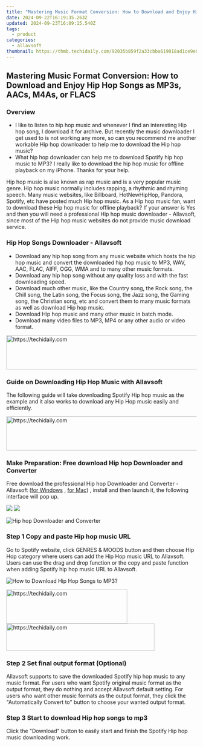 ```yaml
---
title: "Mastering Music Format Conversion: How to Download and Enjoy Hip Hop Songs as MP3s, AACs, M4As, or FLACS"
date: 2024-09-22T16:19:35.263Z
updated: 2024-09-23T16:09:15.540Z
tags:
  - product
categories:
  - allavsoft
thumbnail: https://thmb.techidaily.com/92035b859f2a33cbba619018ad1ce9e04183738fea2a2a1a7fe9a2df3a6ca28a.jpg
---
```


## Mastering Music Format Conversion: How to Download and Enjoy Hip Hop Songs as MP3s, AACs, M4As, or FLACS

### Overview

* I like to listen to hip hop music and whenever I find an interesting Hip hop song, I download it for archive. But recently the music downloader I get used to is not working any more, so can you recommend me another workable Hip hop downloader to help me to download the Hip hop music?
* What hip hop downloader can help me to download Spotify hip hop music to MP3? I really like to download the hip hop music for offline playback on my iPhone. Thanks for your help.

Hip hop music is also known as rap music and is a very popular music genre. Hip hop music normally includes rapping, a rhythmic and rhyming speech. Many music websites, like Billboard, HotNewHipHop, Pandora, Spotify, etc have posted much Hip hop music. As a Hip hop music fan, want to download these Hip hop music for offline playback? If your answer is Yes and then you will need a professional Hip hop music downloader - Allavsoft, since most of the Hip hop music websites do not provide music download service.

### Hip Hop Songs Downloader - Allavsoft

* Download any hip hop song from any music website which hosts the hip hop music and convert the downloaded hip hop music to MP3, WAV, AAC, FLAC, AIFF, OGG, WMA and to many other music formats.
* Download any hip hop song without any quality loss and with the fast downloading speed.
* Download much other music, like the Country song, the Rock song, the Chill song, the Latin song, the Focus song, the Jazz song, the Gaming song, the Christian song, etc and convert them to many music formats as well as download Hip hop music.
* Download Hip hop music and many other music in batch mode.
* Download many video files to MP3, MP4 or any other audio or video format.

<!-- affiliate ads begin -->
<a href="https://bluetties.sjv.io/c/5597632/2141687/17094" target="_top" id="2141687">
  <img src="//a.impactradius-go.com/display-ad/17094-2141687" border="0" alt="https://techidaily.com" width="728" height="90"/>
</a>
<img height="0" width="0" src="https://bluetties.sjv.io/i/5597632/2141687/17094" style="position:absolute;visibility:hidden;" border="0" />
<!-- affiliate ads end -->

### Guide on Downloading Hip Hop Music with Allavsoft

The following guide will take downloading Spotify Hip hop music as the example and it also works to download any Hip Hop music easily and efficiently.

<!-- affiliate ads begin -->
<a href="https://appsumo.8odi.net/c/5597632/2037356/7443" target="_top" id="2037356">
  <img src="//a.impactradius-go.com/display-ad/7443-2037356" border="0" alt="https://techidaily.com" width="728" height="90"/>
</a>
<img height="0" width="0" src="https://appsumo.8odi.net/i/5597632/2037356/7443" style="position:absolute;visibility:hidden;" border="0" />
<!-- affiliate ads end -->

### Make Preparation: Free download Hip hop Downloader and Converter

Free download the professional Hip hop Downloader and Converter - Allavsoft ([for Windows](https://tools.techidaily.com/allavsoft/products/) , [for Mac](https://tools.techidaily.com/allavsoft/products/)) , install and then launch it, the following interface will pop up.

[![](https://www.allavsoft.com/how-to/../images/how-to/free-download-win.jpg)](https://tools.techidaily.com/allavsoft/products/) [![](https://www.allavsoft.com/how-to/../images/how-to/free-download-mac.jpg)](https://tools.techidaily.com/allavsoft/products/)

![Hip hop Downloader and Converter](https://www.allavsoft.com/how-to/../images/allavsoft/screen-shot-600.jpg)

### Step 1 Copy and paste Hip hop music URL

Go to Spotify website, click GENRES & MOODS button and then choose Hip Hop category where users can add the Hip Hop music URL to Allavsoft. Users can use the drag and drop function or the copy and paste function when adding Spotify hip hop music URL to Allavsoft.

![How to Download Hip Hop Songs to MP3?](https://www.allavsoft.com/how-to/../images/how-to/download-rtmp-video/download-rtmp-video.jpg)

<!-- affiliate ads begin -->
<a href="https://bluettius.sjv.io/c/5597632/2139117/17108" target="_top" id="2139117">
  <img src="//a.impactradius-go.com/display-ad/17108-2139117" border="0" alt="https://techidaily.com" width="320" height="90"/>
</a>
<img height="0" width="0" src="https://bluettius.sjv.io/i/5597632/2139117/17108" style="position:absolute;visibility:hidden;" border="0" />
<!-- affiliate ads end -->

<!-- affiliate ads begin -->
<a href="https://aligracehair.sjv.io/c/5597632/2135359/19272" target="_top" id="2135359">
  <img src="//a.impactradius-go.com/display-ad/19272-2135359" border="0" alt="https://techidaily.com" width="392" height="72"/>
</a>
<img height="0" width="0" src="https://aligracehair.sjv.io/i/5597632/2135359/19272" style="position:absolute;visibility:hidden;" border="0" />
<!-- affiliate ads end -->

### Step 2 Set final output format (Optional)

Allavsoft supports to save the downloaded Spotify hip hop music to any music format. For users who want Spotify original music format as the output format, they do nothing and accept Allavsoft default setting. For users who want other music formats as the output format, they click the "Automatically Convert to" button to choose your wanted output format.

### Step 3 Start to download Hip hop songs to mp3

Click the "Download" button to easily start and finish the Spotify Hip hop music downloading work.

<ins class="adsbygoogle"
     style="display:block"
     data-ad-format="autorelaxed"
     data-ad-client="ca-pub-7571918770474297"
     data-ad-slot="1223367746"></ins>

<ins class="adsbygoogle"
     style="display:block"
     data-ad-client="ca-pub-7571918770474297"
     data-ad-slot="8358498916"
     data-ad-format="auto"
     data-full-width-responsive="true"></ins>



